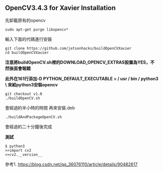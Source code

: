 OpenCV3.4.3 for Xavier Installation
-----------------
先卸載原有的opencv
```
sudo apt-get purge libopencv*
```
輸入下面的代碼進行安裝
```
git clone https://github.com/jetsonhacks/buildOpenCVXavier
cd buildOpenCVXavier
```
**注意將buildOpenCV.sh裡的DOWNLOAD_OPENCV_EXTRAS設置為YES，不然後面會報錯**

**此外在161行添加-D PYTHON_DEFAULT_EXECUTABLE = / usr / bin / python3 \ 來給python3安裝opencv**
```
git checkout v1.0
./buildOpenCV.sh
```
會經過約半小時的時間
再來安裝.deb
```
./buildAndPackageOpenCV.sh
```
會經過約二十分鐘後完成

**測試**
```
$ python3
>>import cv2
>>cv2.__version__
```

參考1. https://blog.csdn.net/qq_36076110/article/details/90482617
